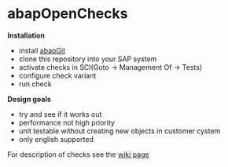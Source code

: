 abapOpenChecks
==============

**Installation**
- install [abapGit](https://github.com/larshp/abapGit)
- clone this repository into your SAP system
- activate checks in SCI(Goto -> Management Of -> Tests)
- configure check variant
- run check

**Design goals**
- try and see if it works out
- performance not high priority
- unit testable without creating new objects in customer cystem
- only english supported

For description of checks see the [wiki page](https://github.com/larshp/abapOpenChecks/wiki)
